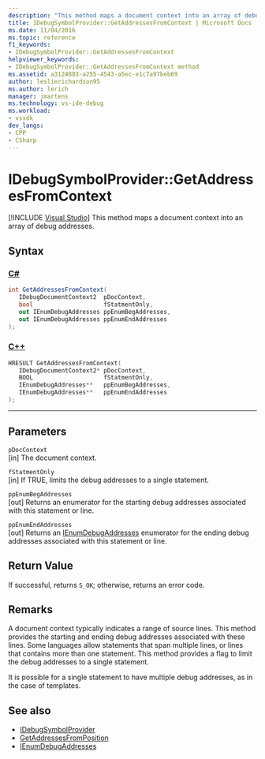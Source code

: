 ```yaml
---
description: "This method maps a document context into an array of debug addresses."
title: IDebugSymbolProvider::GetAddressesFromContext | Microsoft Docs
ms.date: 11/04/2016
ms.topic: reference
f1_keywords:
- IDebugSymbolProvider::GetAddressesFromContext
helpviewer_keywords:
- IDebugSymbolProvider::GetAddressesFromContext method
ms.assetid: a3124883-a255-4543-a5ec-e1c7a97beb69
author: leslierichardson95
ms.author: lerich
manager: jmartens
ms.technology: vs-ide-debug
ms.workload:
- vssdk
dev_langs:
- CPP
- CSharp
---
```

# IDebugSymbolProvider::GetAddressesFromContext

 [!INCLUDE [Visual Studio](~/includes/applies-to-version/vs-windows-only.md)]
This method maps a document context into an array of debug addresses.

## Syntax

### [C#](#tab/csharp)
```csharp
int GetAddressesFromContext(
   IDebugDocumentContext2  pDocContext,
   bool                    fStatmentOnly,
   out IEnumDebugAddresses ppEnumBegAddresses,
   out IEnumDebugAddresses ppEnumEndAddresses
);
```
### [C++](#tab/cpp)
```cpp
HRESULT GetAddressesFromContext( 
   IDebugDocumentContext2* pDocContext,
   BOOL                    fStatmentOnly,
   IEnumDebugAddresses**   ppEnumBegAddresses,
   IEnumDebugAddresses**   ppEnumEndAddresses
);
```
---

## Parameters
`pDocContext`\
[in] The document context.

`fStatmentOnly`\
[in] If TRUE, limits the debug addresses to a single statement.

`ppEnumBegAddresses`\
[out] Returns an enumerator for the starting debug addresses associated with this statement or line.

`ppEnumEndAddresses`\
[out] Returns an [IEnumDebugAddresses](../../../extensibility/debugger/reference/ienumdebugaddresses.md) enumerator for the ending debug addresses associated with this statement or line.

## Return Value
 If successful, returns `S_OK`; otherwise, returns an error code.

## Remarks
 A document context typically indicates a range of source lines. This method provides the starting and ending debug addresses associated with these lines. Some languages allow statements that span multiple lines, or lines that contains more than one statement. This method provides a flag to limit the debug addresses to a single statement.

 It is possible for a single statement to have multiple debug addresses, as in the case of templates.

## See also
- [IDebugSymbolProvider](../../../extensibility/debugger/reference/idebugsymbolprovider.md)
- [GetAddressesFromPosition](../../../extensibility/debugger/reference/idebugsymbolprovider-getaddressesfromposition.md)
- [IEnumDebugAddresses](../../../extensibility/debugger/reference/ienumdebugaddresses.md)
